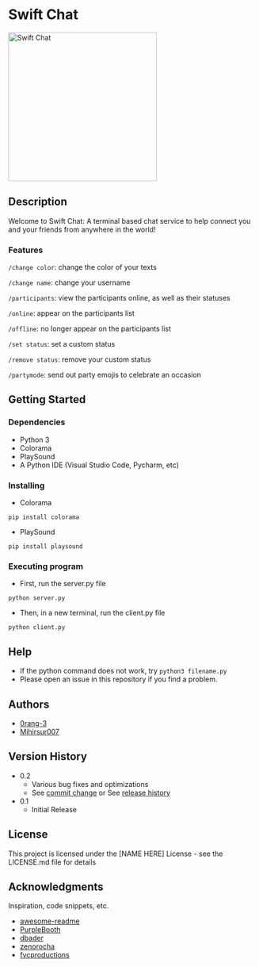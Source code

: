 # Swift Chat
<img src="https://i.imgur.com/Xljxlw6.png" alt="Swift Chat" width="300"/>


## Description

Welcome to Swift Chat: A terminal based chat service to help connect you and your friends from anywhere in the world!
### Features
`/change color`: change the color of your texts

`/change name`: change your username

`/participants`: view the participants online, as well as their statuses

`/online`: appear on the participants list

`/offline`: no longer appear on the participants list

`/set status`: set a custom status 

`/remove status`: remove your custom status

`/partymode`: send out party emojis to celebrate an occasion
## Getting Started

### Dependencies

* Python 3
* Colorama
* PlaySound
* A Python IDE (Visual Studio Code, Pycharm, etc)

### Installing

* Colorama
```
pip install colorama
```
* PlaySound
```
pip install playsound
```

### Executing program

* First, run the server.py file
```
python server.py
```
* Then, in a new terminal, run the client.py file
```
python client.py
```

## Help

* If the python command does not work, try `python3 filename.py`
* Please open an issue in this repository if you find a problem.


## Authors

* [0rang-3](https://github.com/0rang-3)
* [Mihirsur007](https://github.com/mihirsur007)

## Version History

* 0.2
    * Various bug fixes and optimizations
    * See [commit change]() or See [release history]()
* 0.1
    * Initial Release

## License

This project is licensed under the [NAME HERE] License - see the LICENSE.md file for details

## Acknowledgments

Inspiration, code snippets, etc.
* [awesome-readme](https://github.com/matiassingers/awesome-readme)
* [PurpleBooth](https://gist.github.com/PurpleBooth/109311bb0361f32d87a2)
* [dbader](https://github.com/dbader/readme-template)
* [zenorocha](https://gist.github.com/zenorocha/4526327)
* [fvcproductions](https://gist.github.com/fvcproductions/1bfc2d4aecb01a834b46)
